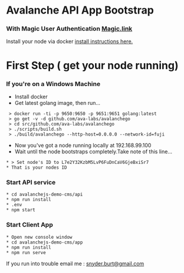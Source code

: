 # Avalanche API App Bootstrap
### With Magic User Authentication [Magic.link](https://magic.link)
Install your node via docker [install instructions here.](https://github.com/ava-labs/avalanchego)

# First Step ( get your node running)
### If you're on a Windows Machine
* Install docker
* Get latest golang image, then run...
````
 > docker run -ti -p 9650:9650 -p 9651:9651 golang:latest  
 > go get -v -d github.com/ava-labs/avalanchego  
 > cd src/github.com/ava-labs/avalanchego  
 > ./scripts/build.sh  
 > ./build/avalanchego --http-host=0.0.0.0 --network-id=fuji  
````
* Now you've got a node running locally at 192.168.99.100
* Wait until the node bootstraps completely.Take note of this line...
````
* > Set node's ID to L7e2Y32KzbM5LvP6FuDnCaV6GjeBxiSr7
* That is your nodes ID
````

### Start API service
````
* cd avalanchejs-demo-cms/api
* npm run install
* .env
* npm start
````

### Start Client App
````
* Open new console window
* cd avalanchejs-demo-cms/app
* npm run install
* npm run serve
````

If you run into trouble email me : snyder.burt@gmail.com




